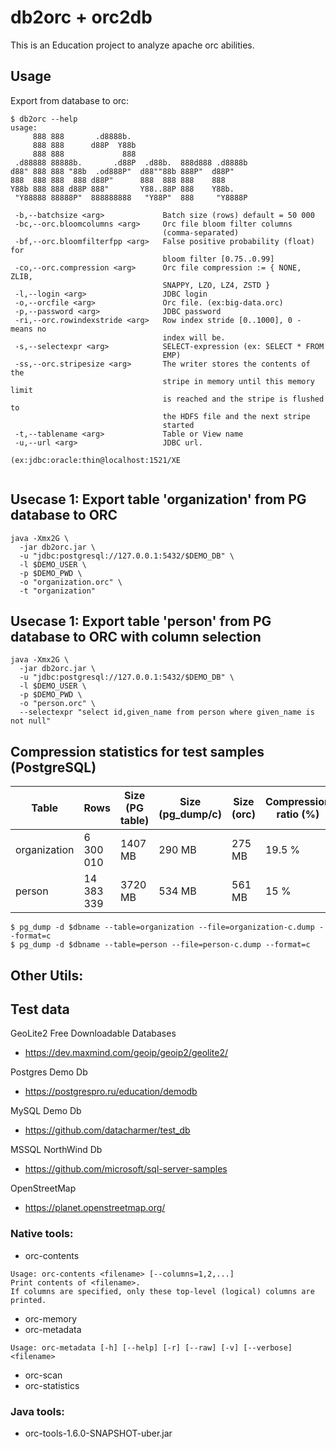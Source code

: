 # db2orc + orc2db
This is an Education project to analyze apache orc abilities.

## Usage

Export from database to orc:
```
$ db2orc --help
usage:
     888 888       .d8888b.
     888 888      d88P  Y88b
     888 888             888
 .d88888 88888b.       .d88P  .d88b.  888d888 .d8888b
d88" 888 888 "88b  .od888P"  d88""88b 888P"  d88P"
888  888 888  888 d88P"      888  888 888    888
Y88b 888 888 d88P 888"       Y88..88P 888    Y88b.
 "Y88888 88888P"  888888888   "Y88P"  888     "Y8888P

 -b,--batchsize <arg>             Batch size (rows) default = 50 000
 -bc,--orc.bloomcolumns <arg>     Orc file bloom filter columns
                                  (comma-separated)
 -bf,--orc.bloomfilterfpp <arg>   False positive probability (float) for
                                  bloom filter [0.75..0.99]
 -co,--orc.compression <arg>      Orc file compression := { NONE, ZLIB,
                                  SNAPPY, LZO, LZ4, ZSTD }
 -l,--login <arg>                 JDBC login
 -o,--orcfile <arg>               Orc file. (ex:big-data.orc)
 -p,--password <arg>              JDBC password
 -ri,--orc.rowindexstride <arg>   Row index stride [0..1000], 0 - means no
                                  index will be.
 -s,--selectexpr <arg>            SELECT-expression (ex: SELECT * FROM
                                  EMP)
 -ss,--orc.stripesize <arg>       The writer stores the contents of the
                                  stripe in memory until this memory limit
                                  is reached and the stripe is flushed to
                                  the HDFS file and the next stripe
                                  started
 -t,--tablename <arg>             Table or View name
 -u,--url <arg>                   JDBC url.
                                  (ex:jdbc:oracle:thin@localhost:1521/XE
 
```

## Usecase 1: Export table 'organization' from PG database to ORC
```
java -Xmx2G \  
  -jar db2orc.jar \
  -u "jdbc:postgresql://127.0.0.1:5432/$DEMO_DB" \
  -l $DEMO_USER \
  -p $DEMO_PWD \
  -o "organization.orc" \
  -t "organization"
```
## Usecase 1: Export table 'person' from PG database to ORC with column selection
```
java -Xmx2G \  
  -jar db2orc.jar \
  -u "jdbc:postgresql://127.0.0.1:5432/$DEMO_DB" \
  -l $DEMO_USER \
  -p $DEMO_PWD \
  -o "person.orc" \
  --selectexpr "select id,given_name from person where given_name is not null"
```


## Compression statistics for test samples (PostgreSQL)

|Table          |Rows      |Size (PG table)|Size (pg_dump/c)|Size (orc) |Compression ratio (%)|
|---------------|----------|---------------|----------------|-----------|---------------------|
|organization   | 6 300 010|        1407 MB|         290 MB |     275 MB| 19.5 %              |
|person         |14 383 339|        3720 MB|         534 MB |     561 MB| 15 %                | 

```
$ pg_dump -d $dbname --table=organization --file=organization-c.dump --format=c
$ pg_dump -d $dbname --table=person --file=person-с.dump --format=c
```


## Other Utils:

## Test data

GeoLite2 Free Downloadable Databases 
* https://dev.maxmind.com/geoip/geoip2/geolite2/

Postgres Demo Db
* https://postgrespro.ru/education/demodb

MySQL Demo Db
* https://github.com/datacharmer/test_db

MSSQL NorthWind Db
* https://github.com/microsoft/sql-server-samples

OpenStreetMap
* https://planet.openstreetmap.org/

### Native tools:

- orc-contents

```
Usage: orc-contents <filename> [--columns=1,2,...]
Print contents of <filename>.
If columns are specified, only these top-level (logical) columns are printed.
```

- orc-memory
- orc-metadata

```
Usage: orc-metadata [-h] [--help] [-r] [--raw] [-v] [--verbose] <filename>
```

- orc-scan
- orc-statistics

### Java tools:

- orc-tools-1.6.0-SNAPSHOT-uber.jar